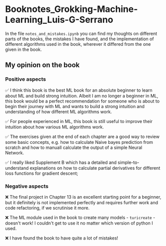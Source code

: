 # Booknotes_Grokking-Machine-Learning_Luis-G-Serrano

In the file `notes_and_mistakes.ipynb` you can find my thoughts on different parts of the books, the mistakes I have found, and the implementation of different algorithms used in the book, wherever it differed from the one given in the book. 

## My opinion on the book

### Positive aspects

✅ I think this book is the best ML book for an absolute beginner to learn about ML and build strong intuition. Albeit I am no longer a beginner in ML, this book would be a perfect recommendation for someone who is about to begin their journey with ML and wants to build a strong intuition and understanding of how different ML algorithms work.

✅ For people experienced in ML, this book is still useful to improve their intuition about how various ML algorithms work. 

✅ The exercises given at the end of each chapter are a good way to review some basic concepts, e.g. how to calculate Naive bayes prediction from scratch and how to manuall calculate the output of a simple Neural Network. 

✅ I really liked Supplement B which has a detailed and simple-to-understand explanations on how to calculate partial derivatives for different loss functions for gradient descent;

### Negative aspects

❌ The final project in Chapter 13 is an excellent starting point for a beginner, but it definitely is not implemented perfectly and requires further work and code refactoring, if we scrutinise it more.

❌ The ML module used in the book to create many models - `turicreate` - doesn't work! I couldn't get to use it no matter which version of python I used.

❌ I have found the book to have quite a lot of mistakes! 
